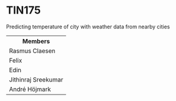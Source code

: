 # TIN175
Predicting temperature of city with weather data from nearby cities


<table class="tg">
  <tr>
    <th class="tg-0lax"><span style="font-weight:bold">Members</span></th>
  </tr>
  <tr>
    <td class="tg-0lax">Rasmus Claesen</td>
  </tr>
  <tr>
    <td class="tg-0lax">Felix</td>
  </tr>
  <tr>
    <td class="tg-0lax">Edin</td>
  </tr>
  <tr>
    <td class="tg-0lax">Jithinraj Sreekumar</td>
  </tr>
  <tr>
    <td class="tg-0lax">André Höjmark</td>
  </tr>
</table>
